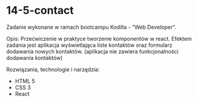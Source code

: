 # 14-5-contact

Zadanie wykonane w ramach bootcampu Kodilla - "Web Developer".

Opis: Przećwiczenie w praktyce tworzenie komponentów w react. Efektem zadania jest aplikacja wyświetlająca liste kontaktów oraz formularz dodawania nowych kontaktów.
(aplikacja nie zawiera funkcjonalności dodawania kontaktów)

Rozwiązania, technologie i narzędzia:

- HTML 5
- CSS 3
- React
